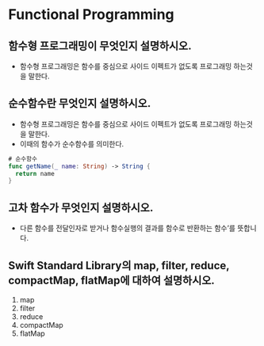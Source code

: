 # Functional Programming

## 함수형 프로그래밍이 무엇인지 설명하시오.
- 함수형 프로그래밍은 함수를 중심으로 사이드 이펙트가 없도록 프로그래밍 하는것을 말한다.

## 순수함수란 무엇인지 설명하시오.
- 함수형 프로그래밍은 함수를 중심으로 사이드 이펙트가 없도록 프로그래밍 하는것을 말한다.
- 이때의 함수가 순수함수를 의미한다.

```swift 
# 순수함수 
func getName(_ name: String) -> String {
  return name
}
```

## 고차 함수가 무엇인지 설명하시오.
- 다른 함수를 전달인자로 받거나 함수실행의 결과를 함수로 반환하는 함수’를 뜻합니다.

## Swift Standard Library의 map, filter, reduce, compactMap, flatMap에 대하여 설명하시오.

1. map 
2. filter
3. reduce
4. compactMap
5. flatMap 
